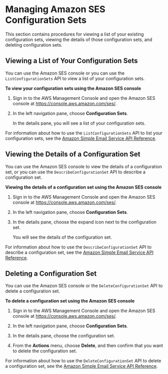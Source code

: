 # Managing Amazon SES Configuration Sets<a name="managing-configuration-sets"></a>

This section contains procedures for viewing a list of your existing configuration sets, viewing the details of those configuration sets, and deleting configuration sets\.

## Viewing a List of Your Configuration Sets<a name="event-publishing-managing-configuration-sets-viewing"></a>

You can use the Amazon SES console or you can use the `ListConfigurationSets` API to view a list of your configuration sets\.

**To view your configuration sets using the Amazon SES console**

1. Sign in to the AWS Management Console and open the Amazon SES console at [https://console\.aws\.amazon\.com/ses/](https://console.aws.amazon.com/ses/)\.

1. In the left navigation pane, choose **Configuration Sets**\.

   In the details pane, you will see a list of your configuration sets\.

For information about how to use the `ListConfigurationSets` API to list your configuration sets, see the [Amazon Simple Email Service API Reference](http://docs.aws.amazon.com/ses/latest/APIReference/API_ListConfigurationSets.html)\.

## Viewing the Details of a Configuration Set<a name="event-publishing-managing-configuration-sets-describing"></a>

You can use the Amazon SES console to view the details of a configuration set, or you can use the `DescribeConfigurationSet` API to describe a configuration set\. 

**Viewing the details of a configuration set using the Amazon SES console**

1. Sign in to the AWS Management Console and open the Amazon SES console at [https://console\.aws\.amazon\.com/ses/](https://console.aws.amazon.com/ses/)\.

1. In the left navigation pane, choose **Configuration Sets**\.

1. In the details pane, choose the expand icon next to the configuration set\.

   You will see the details of the configuration set\.

For information about how to use the `DescribeConfigurationSet` API to describe a configuration set, see the [Amazon Simple Email Service API Reference](http://docs.aws.amazon.com/ses/latest/APIReference/API_DescribeConfigurationSet.html)\.

## Deleting a Configuration Set<a name="event-publishing-managing-configuration-sets-deleting"></a>

You can use the Amazon SES console or the `DeleteConfigurationSet` API to delete a configuration set\. 

**To delete a configuration set using the Amazon SES console**

1. Sign in to the AWS Management Console and open the Amazon SES console at [https://console\.aws\.amazon\.com/ses/](https://console.aws.amazon.com/ses/)\.

1. In the left navigation pane, choose **Configuration Sets**\.

1. In the details pane, choose the configuration set\.

1. From the **Actions** menu, choose **Delete**, and then confirm that you want to delete the configuration set\.

For information about how to use the `DeleteConfigurationSet` API to delete a configuration set, see the [Amazon Simple Email Service API Reference](http://docs.aws.amazon.com/ses/latest/APIReference/API_DeleteConfigurationSet.html)\.